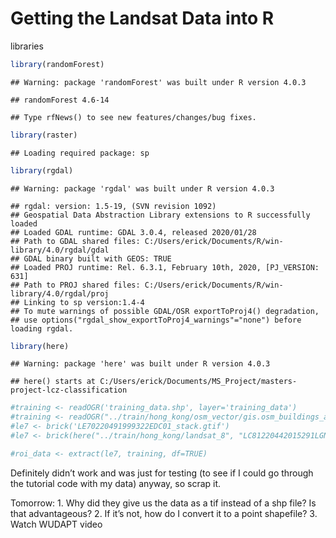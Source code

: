 Getting the Landsat Data into R
================

libraries

``` r
library(randomForest)
```

    ## Warning: package 'randomForest' was built under R version 4.0.3

    ## randomForest 4.6-14

    ## Type rfNews() to see new features/changes/bug fixes.

``` r
library(raster)
```

    ## Loading required package: sp

``` r
library(rgdal)
```

    ## Warning: package 'rgdal' was built under R version 4.0.3

    ## rgdal: version: 1.5-19, (SVN revision 1092)
    ## Geospatial Data Abstraction Library extensions to R successfully loaded
    ## Loaded GDAL runtime: GDAL 3.0.4, released 2020/01/28
    ## Path to GDAL shared files: C:/Users/erick/Documents/R/win-library/4.0/rgdal/gdal
    ## GDAL binary built with GEOS: TRUE 
    ## Loaded PROJ runtime: Rel. 6.3.1, February 10th, 2020, [PJ_VERSION: 631]
    ## Path to PROJ shared files: C:/Users/erick/Documents/R/win-library/4.0/rgdal/proj
    ## Linking to sp version:1.4-4
    ## To mute warnings of possible GDAL/OSR exportToProj4() degradation,
    ## use options("rgdal_show_exportToProj4_warnings"="none") before loading rgdal.

``` r
library(here)
```

    ## Warning: package 'here' was built under R version 4.0.3

    ## here() starts at C:/Users/erick/Documents/MS_Project/masters-project-lcz-classification

``` r
#training <- readOGR('training_data.shp', layer='training_data')
#training <- readOGR("../train/hong_kong/osm_vector/gis.osm_buildings_a_free_1 [clipped].shp", layer= "gis.osm_buildings_a_free_1 [clipped]")
#le7 <- brick('LE70220491999322EDC01_stack.gtif')
#le7 <- brick(here("../train/hong_kong/landsat_8", "LC81220442015291LGN00/LC81220442015291LGN00_B1.tif"))
```

``` r
#roi_data <- extract(le7, training, df=TRUE)
```

Definitely didn’t work and was just for testing (to see if I could go
through the tutorial code with my data) anyway, so scrap it.

Tomorrow: 1. Why did they give us the data as a tif instead of a shp
file? Is that advantageous? 2. If it’s not, how do I convert it to a
point shapefile? 3. Watch WUDAPT video
